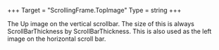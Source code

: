 +++
Target = "ScrollingFrame.TopImage"
Type = string
+++

The Up image on the vertical scrollbar. The size of this is always ScrollBarThickness by ScrollBarThickness. This is also used as the left image on the horizontal scroll bar.